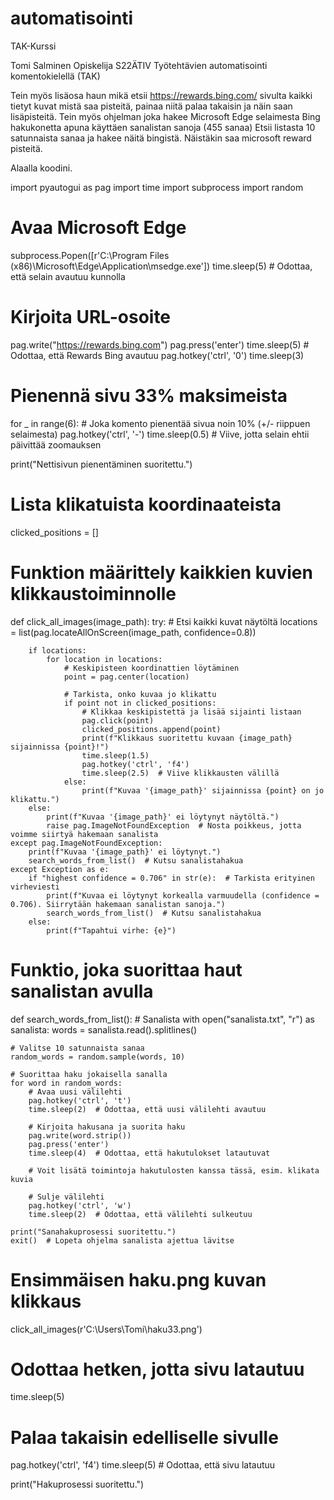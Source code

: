 # automatisointi
TAK-Kurssi


Tomi Salminen
Opiskelija
S22ÄTIV
Työtehtävien automatisointi komentokielellä (TAK)

Tein myös lisäosa haun mikä etsii https://rewards.bing.com/ sivulta kaikki tietyt kuvat mistä saa pisteitä, painaa niitä palaa takaisin ja näin saan lisäpisteitä.
Tein myös ohjelman joka hakee Microsoft Edge selaimesta Bing hakukonetta apuna käyttäen sanalistan sanoja (455 sanaa) Etsii listasta 10 satunnaista sanaa ja hakee näitä bingistä. Näistäkin saa microsoft reward pisteitä.

Alaalla koodini.

import pyautogui as pag
import time
import subprocess
import random
 
# Avaa Microsoft Edge
subprocess.Popen([r'C:\Program Files (x86)\Microsoft\Edge\Application\msedge.exe'])
time.sleep(5)  # Odottaa, että selain avautuu kunnolla
 
# Kirjoita URL-osoite
pag.write("https://rewards.bing.com")
pag.press('enter')
time.sleep(5)  # Odottaa, että Rewards Bing avautuu
pag.hotkey('ctrl', '0')
time.sleep(3)
 
# Pienennä sivu 33% maksimeista
for _ in range(6):  # Joka komento pienentää sivua noin 10% (+/- riippuen selaimesta)
    pag.hotkey('ctrl', '-')
    time.sleep(0.5)  # Viive, jotta selain ehtii päivittää zoomauksen
 
print("Nettisivun pienentäminen suoritettu.")
 
# Lista klikatuista koordinaateista
clicked_positions = []
 
# Funktion määrittely kaikkien kuvien klikkaustoiminnolle
def click_all_images(image_path):
    try:
        # Etsi kaikki kuvat näytöltä
        locations = list(pag.locateAllOnScreen(image_path, confidence=0.8))
       
        if locations:
            for location in locations:
                # Keskipisteen koordinattien löytäminen
                point = pag.center(location)
               
                # Tarkista, onko kuvaa jo klikattu
                if point not in clicked_positions:
                    # Klikkaa keskipistettä ja lisää sijainti listaan
                    pag.click(point)
                    clicked_positions.append(point)
                    print(f"Klikkaus suoritettu kuvaan {image_path} sijainnissa {point}!")
                    time.sleep(1.5)
                    pag.hotkey('ctrl', 'f4')
                    time.sleep(2.5)  # Viive klikkausten välillä
                else:
                    print(f"Kuvaa '{image_path}' sijainnissa {point} on jo klikattu.")
        else:
            print(f"Kuvaa '{image_path}' ei löytynyt näytöltä.")
            raise pag.ImageNotFoundException  # Nosta poikkeus, jotta voimme siirtyä hakemaan sanalista
    except pag.ImageNotFoundException:
        print(f"Kuvaa '{image_path}' ei löytynyt.")
        search_words_from_list()  # Kutsu sanalistahakua
    except Exception as e:
        if "highest confidence = 0.706" in str(e):  # Tarkista erityinen virheviesti
            print(f"Kuvaa ei löytynyt korkealla varmuudella (confidence = 0.706). Siirrytään hakemaan sanalistan sanoja.")
            search_words_from_list()  # Kutsu sanalistahakua
        else:
            print(f"Tapahtui virhe: {e}")
 
# Funktio, joka suorittaa haut sanalistan avulla
def search_words_from_list():
    # Sanalista
    with open("sanalista.txt", "r") as sanalista:
        words = sanalista.read().splitlines()
 
    # Valitse 10 satunnaista sanaa
    random_words = random.sample(words, 10)
 
    # Suorittaa haku jokaisella sanalla
    for word in random_words:
        # Avaa uusi välilehti
        pag.hotkey('ctrl', 't')
        time.sleep(2)  # Odottaa, että uusi välilehti avautuu
 
        # Kirjoita hakusana ja suorita haku
        pag.write(word.strip())
        pag.press('enter')
        time.sleep(4)  # Odottaa, että hakutulokset latautuvat
 
        # Voit lisätä toimintoja hakutulosten kanssa tässä, esim. klikata kuvia
 
        # Sulje välilehti
        pag.hotkey('ctrl', 'w')
        time.sleep(2)  # Odottaa, että välilehti sulkeutuu
 
    print("Sanahakuprosessi suoritettu.")
    exit()  # Lopeta ohjelma sanalista ajettua lävitse
 
# Ensimmäisen haku.png kuvan klikkaus
click_all_images(r'C:\Users\Tomi\haku33.png')
 
# Odottaa hetken, jotta sivu latautuu
time.sleep(5)
 
# Palaa takaisin edelliselle sivulle
pag.hotkey('ctrl', 'f4')
time.sleep(5)  # Odottaa, että sivu latautuu
 
print("Hakuprosessi suoritettu.")
